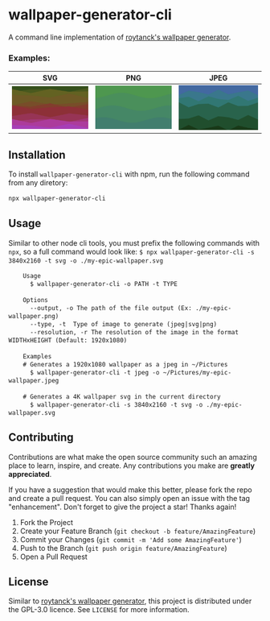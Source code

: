 # wallpaper-generator-cli
A command line implementation of [roytanck's wallpaper generator](https://github.com/roytanck/wallpaper-generator). 
### Examples:
| SVG                                | PNG                                | JPEG                                 |
|------------------------------------|------------------------------------|--------------------------------------|
| ![svg example](assets/example.svg) | ![png example](assets/example.png) | ![jpeg example](assets/example.jpeg) |

## Installation
To install `wallpaper-generator-cli` with npm, run the following command from any diretory:
```bash
npx wallpaper-generator-cli
```

## Usage
Similar to other node cli tools, you must prefix the following commands with `npx`, so a full command would look like:
`$ npx wallpaper-generator-cli -s 3840x2160 -t svg -o ./my-epic-wallpaper.svg`
```
	Usage
	  $ wallpaper-generator-cli -o PATH -t TYPE

	Options
	  --output, -o The path of the file output (Ex: ./my-epic-wallpaper.png)
	  --type, -t  Type of image to generate (jpeg|svg|png)
	  --resolution, -r The resolution of the image in the format WIDTHxHEIGHT (Default: 1920x1080)

	Examples
    # Generates a 1920x1080 wallpaper as a jpeg in ~/Pictures
	  $ wallpaper-generator-cli -t jpeg -o ~/Pictures/my-epic-wallpaper.jpeg

    # Generates a 4K wallpaper svg in the current directory 
	  $ wallpaper-generator-cli -s 3840x2160 -t svg -o ./my-epic-wallpaper.svg
```

<!-- CONTRIBUTING -->
## Contributing

Contributions are what make the open source community such an amazing place to learn, inspire, and create. Any contributions you make are **greatly appreciated**.

If you have a suggestion that would make this better, please fork the repo and create a pull request. You can also simply open an issue with the tag "enhancement".
Don't forget to give the project a star! Thanks again!

1. Fork the Project
2. Create your Feature Branch (`git checkout -b feature/AmazingFeature`)
3. Commit your Changes (`git commit -m 'Add some AmazingFeature'`)
4. Push to the Branch (`git push origin feature/AmazingFeature`)
5. Open a Pull Request

<!-- LICENSE -->
## License
Similar to [roytanck's wallpaper generator](https://github.com/roytanck/wallpaper-generator), this project is distributed under the GPL-3.0 licence. See `LICENSE` for more information.
